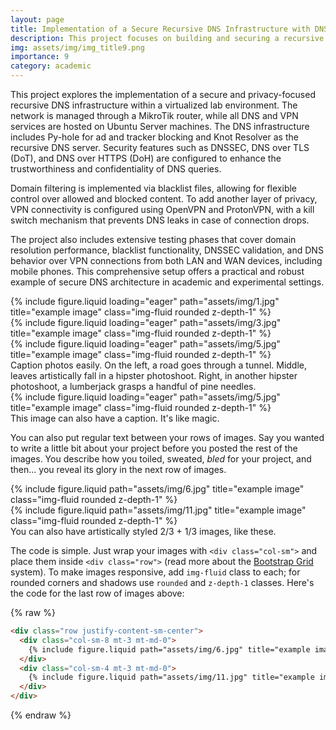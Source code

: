 ```yaml
---
layout: page
title: Implementation of a Secure Recursive DNS Infrastructure with DNSSEC, Py-hole, Knot Resolver and VPN on Ubuntu Server
description: This project focuses on building and securing a recursive DNS infrastructure using Ubuntu Server, Py-hole, and Knot Resolver. It includes DNSSEC, blacklist-based domain filtering, DNS-over-TLS/HTTPS, and VPN integration with OpenVPN and ProtonVPN, all deployed in a virtualized network environment managed by a MikroTik router.
img: assets/img/img_title9.png
importance: 9
category: academic
---
```


This project explores the implementation of a secure and privacy-focused recursive DNS infrastructure within a virtualized lab environment. The network is managed through a MikroTik router, while all DNS and VPN services are hosted on Ubuntu Server machines. The DNS infrastructure includes Py-hole for ad and tracker blocking and Knot Resolver as the recursive DNS server. Security features such as DNSSEC, DNS over TLS (DoT), and DNS over HTTPS (DoH) are configured to enhance the trustworthiness and confidentiality of DNS queries.

Domain filtering is implemented via blacklist files, allowing for flexible control over allowed and blocked content. To add another layer of privacy, VPN connectivity is configured using OpenVPN and ProtonVPN, with a kill switch mechanism that prevents DNS leaks in case of connection drops.

The project also includes extensive testing phases that cover domain resolution performance, blacklist functionality, DNSSEC validation, and DNS behavior over VPN connections from both LAN and WAN devices, including mobile phones. This comprehensive setup offers a practical and robust example of secure DNS architecture in academic and experimental settings.

<div class="row">
    <div class="col-sm mt-3 mt-md-0">
        {% include figure.liquid loading="eager" path="assets/img/1.jpg" title="example image" class="img-fluid rounded z-depth-1" %}
    </div>
    <div class="col-sm mt-3 mt-md-0">
        {% include figure.liquid loading="eager" path="assets/img/3.jpg" title="example image" class="img-fluid rounded z-depth-1" %}
    </div>
    <div class="col-sm mt-3 mt-md-0">
        {% include figure.liquid loading="eager" path="assets/img/5.jpg" title="example image" class="img-fluid rounded z-depth-1" %}
    </div>
</div>
<div class="caption">
    Caption photos easily. On the left, a road goes through a tunnel. Middle, leaves artistically fall in a hipster photoshoot. Right, in another hipster photoshoot, a lumberjack grasps a handful of pine needles.
</div>
<div class="row">
    <div class="col-sm mt-3 mt-md-0">
        {% include figure.liquid loading="eager" path="assets/img/5.jpg" title="example image" class="img-fluid rounded z-depth-1" %}
    </div>
</div>
<div class="caption">
    This image can also have a caption. It's like magic.
</div>

You can also put regular text between your rows of images.
Say you wanted to write a little bit about your project before you posted the rest of the images.
You describe how you toiled, sweated, _bled_ for your project, and then... you reveal its glory in the next row of images.

<div class="row justify-content-sm-center">
    <div class="col-sm-8 mt-3 mt-md-0">
        {% include figure.liquid path="assets/img/6.jpg" title="example image" class="img-fluid rounded z-depth-1" %}
    </div>
    <div class="col-sm-4 mt-3 mt-md-0">
        {% include figure.liquid path="assets/img/11.jpg" title="example image" class="img-fluid rounded z-depth-1" %}
    </div>
</div>
<div class="caption">
    You can also have artistically styled 2/3 + 1/3 images, like these.
</div>

The code is simple.
Just wrap your images with `<div class="col-sm">` and place them inside `<div class="row">` (read more about the <a href="https://getbootstrap.com/docs/4.4/layout/grid/">Bootstrap Grid</a> system).
To make images responsive, add `img-fluid` class to each; for rounded corners and shadows use `rounded` and `z-depth-1` classes.
Here's the code for the last row of images above:

{% raw %}

```html
<div class="row justify-content-sm-center">
  <div class="col-sm-8 mt-3 mt-md-0">
    {% include figure.liquid path="assets/img/6.jpg" title="example image" class="img-fluid rounded z-depth-1" %}
  </div>
  <div class="col-sm-4 mt-3 mt-md-0">
    {% include figure.liquid path="assets/img/11.jpg" title="example image" class="img-fluid rounded z-depth-1" %}
  </div>
</div>
```

{% endraw %}
